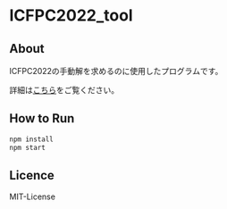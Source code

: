 # ICFPC2022_tool

## About

ICFPC2022の手動解を求めるのに使用したプログラムです。

詳細は[こちら](https://qiita.com/hari64/items/b24d39536734c0d55c9f)をご覧ください。

## How to Run

```bash
npm install
npm start
```

## Licence

MIT-License